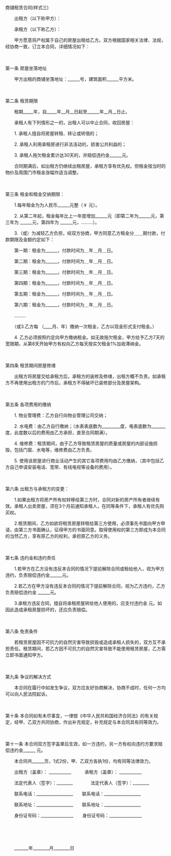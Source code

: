 



商铺租赁合同(样式三)



 

　　出租方（以下称甲方）：

　　承租方（以下称乙方）：　　

　　甲方愿意将产权属于自己的房屋出租给乙方。双方根据国家相关法律、法规，经协商一致，订立本合同，详细情况如下：

　　

第一条
 房屋坐落地址

　　甲方出租的商铺坐落地址：______号，建筑面积______平方米。

　　

第二条
 租赁期限

　　租期_____年，自_____年__月__日起至______年__月__日止。

　　承租人有下列情形之一的，出租人可以中止合同，收回房屋：

　　1. 承租人擅自将房屋转租、转让或转借的；

　　2. 承租人利用承租房进行非法活动的，损害公共利益的；

　　3. 承租人拖欠租金累计达30天的，并赔偿违约金______元。

　　合同期满后，如出租方仍继续出租房屋，承租方享有优先权。但租金按当时的物价及周围门市租金涨幅作适当调整。

　　

第三条
 租金和租金交纳期限：

　　1.每年租金为为人民币______元整（￥ 元）。

　　2. 从第二年起，租金每年比上一年度增加______元（即第二年为______元，第三年为 ______元，第四年为 ______元，………）。

　　3.（或）为减轻乙方负担，经双方协商，甲方同意乙方租金分＿＿期付款，付款期限及金额约定如下：

　　第一期：租金为______，付款时间为＿年＿月＿日。

　　第二期：租金为______，付款时间为＿年＿月＿日。

　　第三期：租金为______，付款时间为＿年＿月＿日。

　　第四期：租金为______，付款时间为＿年＿月＿日。

　　第五期：租金为______，付款时间为＿年＿月＿日。

　　第六期：租金为______，付款时间为＿年＿月＿日。

　　………

　　（或3.乙方每 （____月、年）缴纳一次租金，乙方以现金形式支付租金。）

　　4. 乙方必须按照约定向甲方缴纳租金。如无故拖欠租金，甲方给予乙方7天的宽限期，从第8天开始甲方有权向乙方每天按实欠租金1%加收滞纳金。

　　

第四条
 租赁期间房屋修缮

　　出租方将房屋交给承租方后，承租方的装修及修缮，出租方概不负责。如承租方不再使用出租方的门市后，承租方不得破坏已装修部分及房屋架构。

　　

第五条
 各项费用的缴纳

　　1. 物业管理费：乙方自行向物业管理公司交纳；

　　2. 水电费：由乙方自行缴纳；（水表表底数为_________度，电表底数为_______度，此度数以后的费用由乙方承担，直至合同期满）。

　　4. 维修费：租赁期间，由于乙方导致租赁房屋的质量或房屋的内部设施损毁，包括门窗、水电等，维修费由乙方负责。

　　5. 使用该房屋进行商业活动产生的其它各项费用均由乙方缴纳，（其中包括乙方自己申请安装电话、宽带、有线电视等设备的费用）。

　　

第六条
 出租方与承租方的变更：

　　1.如果出租方将房产所有权转移给第三方时，合同对新的房产所有者继续有效。承租人出卖房屋，须在3个月前通知承租人，在同等条件下，承租人有优先购买权。

　　2.租赁期间，乙方如欲将租赁房屋转租给第三方使用，必须事先书面向甲方申请，由第三方书面确认，征得甲方的书面同意。取得使用权的第三方即成为本合同的当然乙方，享有原乙方的权利，承担原乙方的义务。

　　

第七条
 违约金和违约责任

　　1.若甲方在乙方没有违反本合同的情况下提前解除合同或租给他人，视为甲方违约，负责赔偿违约金______元。

　　2.若乙方在甲方没有违反本合同的情况下提前解除合同，视为乙方违约，乙方负责赔偿违约金 ______元。

　　3.承租方违反合同，擅自将承租房屋转给他人使用的，应支付违约金 元。如因此造成承租房屋损坏的，还应负责赔偿。

　　

第八条
 免责条件

　　若租赁房屋因不可抗力的自然灾害导致损毁或造成承租人损失的，双方互不承担责任。租赁期间，若乙方因不可抗力的自然灾害导致不能使用租赁房屋，乙方需立即书面通知甲方。

　　

第九条
 争议的解决方式

　　本合同在履行中如发生争议，双方应友好协商解决，协商不成时，任何一方均可以向人民法院起诉。

　　

第十条
 本合同如有未尽事宜，一律按《中华人民共和国经济合同法》的有关规定，经甲、乙双方共同协商，作出补充规定，补充规定与本合同具有同等效力。

　　

第十一条
 本合同双方签字盖章后生效，如一方违约，另一方有权向违约方要求赔偿违约金______ 元。

　　本合同共______页，1式2份，甲、乙双方各执1份，均有同等法律效力。　　

　　出租方（盖章）： ___________　　　承租方（盖章）： ___________

　　法定代表人（签字）：________　　　　法定代表人（签字）：________

　　联系电话：__________________　　联系电话：__________________

　　联系地址：__________________　　联系地址：__________________

　　身份证号码：________________　　身份证号码：________________

　　

　　


 
　　_______年________月________日
 
　　



　　
